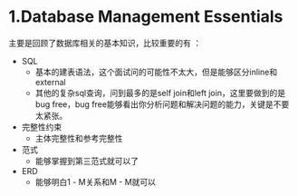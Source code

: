 # 1.Database Management Essentials

主要是回顾了数据库相关的基本知识，比较重要的有 ：

* SQL
  * 基本的建表语法，这个面试问的可能性不太大，但是能够区分inline和external
  * 其他的复杂sql查询，问到最多的是self join和left join，这里要做到的是bug free，bug free能够看出你分析问题和解决问题的能力，关键是不要太紧张。
* 完整性约束
  * 主体完整性和参考完整性
* 范式
  * 能够掌握到第三范式就可以了
* ERD
  * 能够明白1 - M关系和M - M就可以



